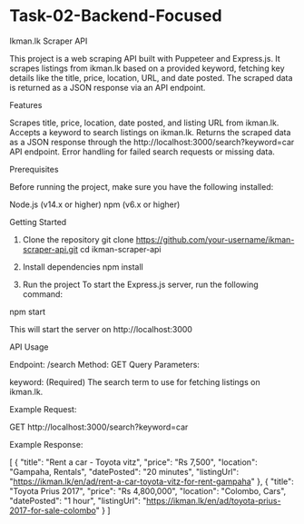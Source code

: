# Task-02-Backend-Focused

Ikman.lk Scraper API

This project is a web scraping API built with Puppeteer and Express.js. It scrapes listings from ikman.lk based on a provided keyword, fetching key details like the title, price, location, URL, and date posted. The scraped data is returned as a JSON response via an API endpoint.

Features

Scrapes title, price, location, date posted, and listing URL from ikman.lk.
Accepts a keyword to search listings on ikman.lk.
Returns the scraped data as a JSON response through the http://localhost:3000/search?keyword=car API endpoint.
Error handling for failed search requests or missing data.

Prerequisites

Before running the project, make sure you have the following installed:

Node.js (v14.x or higher)
npm (v6.x or higher)


Getting Started

1. Clone the repository
git clone https://github.com/your-username/ikman-scraper-api.git
cd ikman-scraper-api

2. Install dependencies
npm install

3. Run the project
To start the Express.js server, run the following command:

npm start

This will start the server on http://localhost:3000

API Usage

Endpoint: /search
Method: GET
Query Parameters:

keyword: (Required) The search term to use for fetching listings on ikman.lk.

Example Request:

GET http://localhost:3000/search?keyword=car

Example Response:

[
  {
    "title": "Rent a car - Toyota vitz",
    "price": "Rs 7,500",
    "location": "Gampaha, Rentals",
    "datePosted": "20 minutes",
    "listingUrl": "https://ikman.lk/en/ad/rent-a-car-toyota-vitz-for-rent-gampaha"
  },
  {
    "title": "Toyota Prius 2017",
    "price": "Rs 4,800,000",
    "location": "Colombo, Cars",
    "datePosted": "1 hour",
    "listingUrl": "https://ikman.lk/en/ad/toyota-prius-2017-for-sale-colombo"
  }
]

